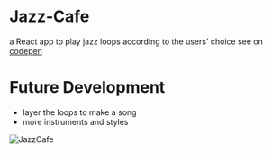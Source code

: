 # Jazz-Cafe
a React app to play jazz loops according to the users' choice
see on [codepen](https://codepen.io/opalkm/pen/oNLVdmr)

# Future Development
- layer the loops to make a song
- more instruments and styles

![JazzCafe](https://user-images.githubusercontent.com/26353108/100031416-7674fa00-2daa-11eb-84dd-65a60b5bf5b1.png)
